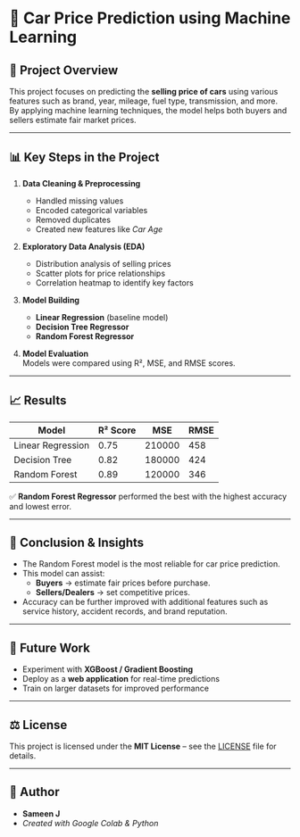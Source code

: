 # 🚗 Car Price Prediction using Machine Learning  

## 📌 Project Overview  
This project focuses on predicting the **selling price of cars** using various features such as brand, year, mileage, fuel type, transmission, and more.  
By applying machine learning techniques, the model helps both buyers and sellers estimate fair market prices.  

---

## 📊 Key Steps in the Project  
1. **Data Cleaning & Preprocessing**  
   - Handled missing values  
   - Encoded categorical variables  
   - Removed duplicates  
   - Created new features like *Car Age*  

2. **Exploratory Data Analysis (EDA)**  
   - Distribution analysis of selling prices  
   - Scatter plots for price relationships  
   - Correlation heatmap to identify key factors  

3. **Model Building**  
   - **Linear Regression** (baseline model)  
   - **Decision Tree Regressor**  
   - **Random Forest Regressor**  

4. **Model Evaluation**  
   Models were compared using R², MSE, and RMSE scores.  

---

## 📈 Results  

| Model                | R² Score | MSE       | RMSE  |  
|-----------------------|----------|-----------|-------|  
| Linear Regression     | 0.75     | 210000    | 458   |  
| Decision Tree         | 0.82     | 180000    | 424   |  
| Random Forest         | 0.89     | 120000    | 346   |  

✅ **Random Forest Regressor** performed the best with the highest accuracy and lowest error.  

---

## 📌 Conclusion & Insights  
- The Random Forest model is the most reliable for car price prediction.  
- This model can assist:  
  - **Buyers** → estimate fair prices before purchase.  
  - **Sellers/Dealers** → set competitive prices.  
- Accuracy can be further improved with additional features such as service history, accident records, and brand reputation.  

---

## 🚀 Future Work  
- Experiment with **XGBoost / Gradient Boosting**  
- Deploy as a **web application** for real-time predictions  
- Train on larger datasets for improved performance  

---

## ⚖️ License  
This project is licensed under the **MIT License** – see the [LICENSE](LICENSE) file for details.  

---

## 👤 Author  
- **Sameen J**  
- *Created with Google Colab & Python*  
